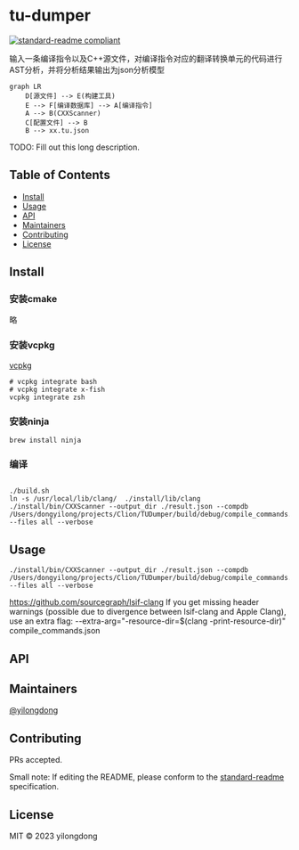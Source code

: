 # tu-dumper

[![standard-readme compliant](https://img.shields.io/badge/standard--readme-OK-green.svg?style=flat-square)](https://github.com/RichardLitt/standard-readme)

输入一条编译指令以及C++源文件，对编译指令对应的翻译转换单元的代码进行AST分析，并将分析结果输出为json分析模型
```mermaid
graph LR
    D[源文件] --> E(构建工具)
    E --> F[编译数据库] --> A[编译指令]
    A --> B(CXXScanner)
    C[配置文件] --> B
    B --> xx.tu.json
```
TODO: Fill out this long description.


## Table of Contents

- [Install](#install)
- [Usage](#usage)
- [API](#api)
- [Maintainers](#maintainers)
- [Contributing](#contributing)
- [License](#license)

## Install

### 安装cmake
略
### 安装vcpkg
[vcpkg](https://vcpkg.io/en/index.html)
```shell
# vcpkg integrate bash
# vcpkg integrate x-fish
vcpkg integrate zsh
```

### 安装ninja
```shell
brew install ninja
```

### 编译
```shell

./build.sh
ln -s /usr/local/lib/clang/  ./install/lib/clang
./install/bin/CXXScanner --output_dir ./result.json --compdb /Users/dongyilong/projects/Clion/TUDumper/build/debug/compile_commands.json --files all --verbose
```

## Usage

```shell
./install/bin/CXXScanner --output_dir ./result.json --compdb /Users/dongyilong/projects/Clion/TUDumper/build/debug/compile_commands.json --files all --verbose
```

https://github.com/sourcegraph/lsif-clang
If you get missing header warnings (possible due to divergence between lsif-clang and Apple Clang), use an extra flag:
--extra-arg="-resource-dir=$(clang -print-resource-dir)" compile_commands.json
## API

## Maintainers

[@yilongdong](https://github.com/yilongdong)

## Contributing

PRs accepted.

Small note: If editing the README, please conform to the [standard-readme](https://github.com/RichardLitt/standard-readme) specification.

## License

MIT © 2023 yilongdong
